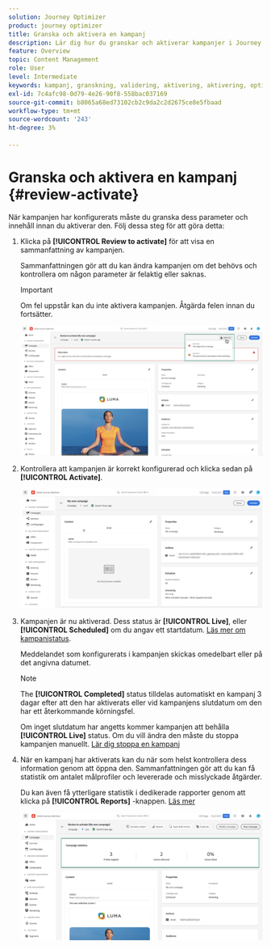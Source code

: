 ```yaml
---
solution: Journey Optimizer
product: journey optimizer
title: Granska och aktivera en kampanj
description: Lär dig hur du granskar och aktiverar kampanjer i Journey Optimizer
feature: Overview
topic: Content Management
role: User
level: Intermediate
keywords: kampanj, granskning, validering, aktivering, aktivering, optimering
exl-id: 7c4afc98-0d79-4e26-90f8-558bac037169
source-git-commit: b8065a68ed73102cb2c9da2c2d2675ce8e5fbaad
workflow-type: tm+mt
source-wordcount: '243'
ht-degree: 3%

---
```


# Granska och aktivera en kampanj {#review-activate}

När kampanjen har konfigurerats måste du granska dess parameter och innehåll innan du aktiverar den. Följ dessa steg för att göra detta:

1. Klicka på **[!UICONTROL Review to activate]** för att visa en sammanfattning av kampanjen.

   Sammanfattningen gör att du kan ändra kampanjen om det behövs och kontrollera om någon parameter är felaktig eller saknas.

   >[!IMPORTANT]
   >
   >Om fel uppstår kan du inte aktivera kampanjen. Åtgärda felen innan du fortsätter.

   ![](assets/create-campaign-alerts.png)

1. Kontrollera att kampanjen är korrekt konfigurerad och klicka sedan på **[!UICONTROL Activate]**.

   ![](assets/create-campaign-review.png)

1. Kampanjen är nu aktiverad. Dess status är **[!UICONTROL Live]**, eller **[!UICONTROL Scheduled]** om du angav ett startdatum. [Läs mer om kampanjstatus](get-started-with-campaigns.md#statuses).

   Meddelandet som konfigurerats i kampanjen skickas omedelbart eller på det angivna datumet.

   >[!NOTE]
   >
   >The **[!UICONTROL Completed]** status tilldelas automatiskt en kampanj 3 dagar efter att den har aktiverats eller vid kampanjens slutdatum om den har ett återkommande körningsfel.
   >
   >Om inget slutdatum har angetts kommer kampanjen att behålla **[!UICONTROL Live]** status. Om du vill ändra den måste du stoppa kampanjen manuellt. [Lär dig stoppa en kampanj](modify-stop-campaign.md)

1. När en kampanj har aktiverats kan du när som helst kontrollera dess information genom att öppna den. Sammanfattningen gör att du kan få statistik om antalet målprofiler och levererade och misslyckade åtgärder.

   Du kan även få ytterligare statistik i dedikerade rapporter genom att klicka på **[!UICONTROL Reports]** -knappen. [Läs mer](../reports/campaign-global-report.md)

   ![](assets/create-campaign-summary.png)
